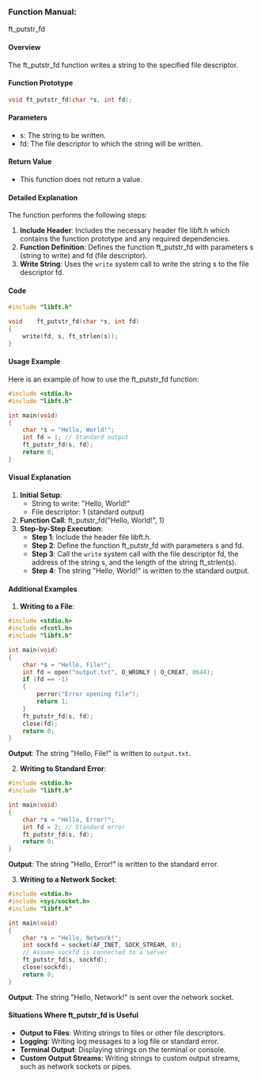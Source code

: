 ### Function Manual: 

ft_putstr_fd

#### Overview
The ft_putstr_fd function writes a string to the specified file descriptor.

#### Function Prototype
```c
void ft_putstr_fd(char *s, int fd);
```

#### Parameters
- s: The string to be written.
- fd: The file descriptor to which the string will be written.

#### Return Value
- This function does not return a value.

#### Detailed Explanation
The function performs the following steps:
1. **Include Header**: Includes the necessary header file libft.h which contains the function prototype and any required dependencies.
2. **Function Definition**: Defines the function ft_putstr_fd with parameters s (string to write) and fd (file descriptor).
3. **Write String**: Uses the `write` system call to write the string s to the file descriptor fd.

#### Code
```c
#include "libft.h"

void	ft_putstr_fd(char *s, int fd)
{
	write(fd, s, ft_strlen(s));
}
```

#### Usage Example
Here is an example of how to use the ft_putstr_fd function:
```c
#include <stdio.h>
#include "libft.h"

int main(void)
{
	char *s = "Hello, World!";
	int fd = 1; // Standard output
	ft_putstr_fd(s, fd);
	return 0;
}
```

#### Visual Explanation
1. **Initial Setup**:
   - String to write: "Hello, World!"
   - File descriptor: 1 (standard output)
2. **Function Call**: ft_putstr_fd("Hello, World!", 1)
3. **Step-by-Step Execution**:
   - **Step 1**: Include the header file libft.h.
   - **Step 2**: Define the function ft_putstr_fd with parameters s and fd.
   - **Step 3**: Call the `write` system call with the file descriptor fd, the address of the string s, and the length of the string ft_strlen(s).
   - **Step 4**: The string "Hello, World!" is written to the standard output.

#### Additional Examples
1. **Writing to a File**:
```c
#include <stdio.h>
#include <fcntl.h>
#include "libft.h"

int main(void)
{
	char *s = "Hello, File!";
	int fd = open("output.txt", O_WRONLY | O_CREAT, 0644);
	if (fd == -1)
	{
		perror("Error opening file");
		return 1;
	}
	ft_putstr_fd(s, fd);
	close(fd);
	return 0;
}
```
**Output**: The string "Hello, File!" is written to `output.txt`.

2. **Writing to Standard Error**:
```c
#include <stdio.h>
#include "libft.h"

int main(void)
{
	char *s = "Hello, Error!";
	int fd = 2; // Standard error
	ft_putstr_fd(s, fd);
	return 0;
}
```
**Output**: The string "Hello, Error!" is written to the standard error.

3. **Writing to a Network Socket**:
```c
#include <stdio.h>
#include <sys/socket.h>
#include "libft.h"

int main(void)
{
	char *s = "Hello, Network!";
	int sockfd = socket(AF_INET, SOCK_STREAM, 0);
	// Assume sockfd is connected to a server
	ft_putstr_fd(s, sockfd);
	close(sockfd);
	return 0;
}
```
**Output**: The string "Hello, Network!" is sent over the network socket.

#### Situations Where ft_putstr_fd is Useful
- **Output to Files**: Writing strings to files or other file descriptors.
- **Logging**: Writing log messages to a log file or standard error.
- **Terminal Output**: Displaying strings on the terminal or console.
- **Custom Output Streams**: Writing strings to custom output streams, such as network sockets or pipes.